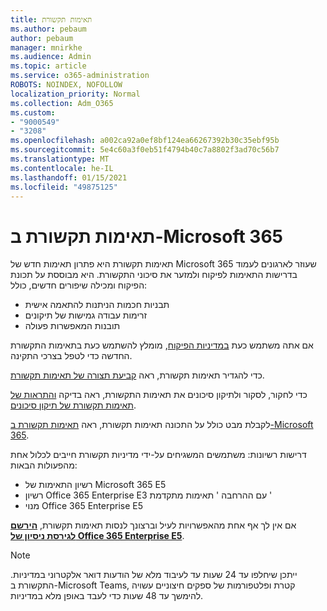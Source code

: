 ```yaml
---
title: תאימות תקשורת
ms.author: pebaum
author: pebaum
manager: mnirkhe
ms.audience: Admin
ms.topic: article
ms.service: o365-administration
ROBOTS: NOINDEX, NOFOLLOW
localization_priority: Normal
ms.collection: Adm_O365
ms.custom:
- "9000549"
- "3208"
ms.openlocfilehash: a002ca92a0ef8bf124ea66267392b30c35ebf95b
ms.sourcegitcommit: 5e4c60a3f0eb51f4794b40c7a8802f3ad70c56b7
ms.translationtype: MT
ms.contentlocale: he-IL
ms.lasthandoff: 01/15/2021
ms.locfileid: "49875125"
---
```

# <a name="communication-compliance-in-microsoft-365"></a>תאימות תקשורת ב-Microsoft 365

תאימות תקשורת היא פתרון תאימות חדש של Microsoft 365 שעוזר לארגונים לעמוד בדרישות התאימות לפיקוח ולמזער את סיכוני התקשורת. היא מבוססת על תכונת הפיקוח ומכילה שיפורים חדשים, כולל:

- תבניות חכמות הניתנות להתאמה אישית
- זרימות עבודה גמישות של תיקונים
- תובנות המאפשרות פעולה

אם אתה משתמש כעת [במדיניות הפיקוח](https://docs.microsoft.com/microsoft-365/compliance/supervision-policies), מומלץ להשתמש כעת בתאימות התקשורת החדשה כדי לטפל בצרכי התקינה.

כדי להגדיר תאימות תקשורת, ראה [קביעת תצורה של תאימות תקשורת](https://docs.microsoft.com/microsoft-365/compliance/communication-compliance-configure).

כדי לחקור, לסקור ולתיקון סיכונים את תאימות התקשורת, ראה בדיקה [והתראות של תאימות תקשורת של תיקון סיכונים](https://docs.microsoft.com/microsoft-365/compliance/communication-compliance-investigate-remediate).

לקבלת מבט כולל על התכונה תאימות תקשורת, ראה [תאימות תקשורת ב-Microsoft 365](https://docs.microsoft.com/microsoft-365/compliance/communication-compliance).

דרישות רשיונות: משתמשים המשגיחים על-ידי מדיניות תקשורת חייבים לכלול אחת מהפעולות הבאות:

- רשיון התאימות של Microsoft 365 E5
- רשיון Office 365 Enterprise E3 עם ההרחבה ' תאימות מתקדמת '
- מנוי Office 365 Enterprise E5

אם אין לך אף אחת מהאפשרויות לעיל וברצונך לנסות תאימות תקשורת, **[הירשם לגירסת ניסיון של Office 365 Enterprise E5](https://go.microsoft.com/fwlink/p/?LinkID=698279)**.

> [!NOTE]
> ייתכן שיחלפו עד 24 שעות עד לעיבוד מלא של הודעות דואר אלקטרוני במדיניות. התקשורת ב-Microsoft Teams, קטרת ופלטפורמות של ספקים חיצוניים עשויה להימשך עד 48 שעות כדי לעבד באופן מלא במדיניות.

